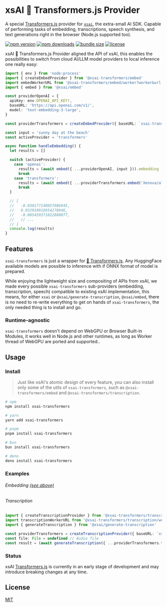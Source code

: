 # xsAI 🤗 Transformers.js Provider

A special [Transformers.js](https://huggingface.co/docs/transformers.js/en/index) provider for [`xsai`](https://github.com/moeru-ai/xsai), the extra-small AI SDK. Capable of performing tasks of
embedding, transcriptions, speech synthesis, and text generations right in the browser (Node.js supported too).

<!-- automd:badges name="xsai" provider="badgen" color="cyan" license bundlephobia -->

[![npm version](https://flat.badgen.net/npm/v/xsai-transformers?color=cyan)](https://npmjs.com/package/xsai-transformers)
[![npm downloads](https://flat.badgen.net/npm/dm/xsai?color=cyan)](https://npm.chart.dev/xsai-transformers)
[![bundle size](https://flat.badgen.net/bundlephobia/minzip/xsai-transformers?color=cyan)](https://bundlephobia.com/package/xsai-transformers)
[![license](https://flat.badgen.net/github/license/moeru-ai/xsai-transformers?color=cyan)](https://github.com/moeru-ai/xsai-transformers/blob/main/LICENSE.md)

<!-- /automd -->

xsAI 🤗 Transformers.js Provider aligned the API of xsAI, this enables the possibilities to switch from cloud AI/LLM model providers to local inference one really easy:

```ts
import { env } from 'node:process'
import { createEmbedProvider } from '@xsai-transformers/embed'
import embedWorkerURL from '@xsai-transformers/embed/worker?worker&url'
import { embed } from '@xsai/embed'

const providerOpenAI = {
  apiKey: env.OPENAI_API_KEY!,
  baseURL: 'https://api.openai.com/v1/',
  model: 'text-embedding-3-large',
}

const providerTransformers = createEmbedProvider({ baseURL: `xsai-transformers:///?worker-url=${embedWorkerURL}` })

const input = 'sunny day at the beach'
const activeProvider = 'transformers'

async function handleEmbedding() {
  let results = []

  switch (activeProvider) {
    case 'openai':
      results = (await embed({ ...providerOpenAI, input })).embedding
      break
    case 'transformers':
      results = (await embed({ ...providerTransformers.embed('Xenova/all-MiniLM-L6-v2'), input })).embedding
      break
  }

  // [
  //   -0.038177140057086945,
  //   0.032910916954278946,
  //   -0.005459371022880077,
  //   // ...
  // ]
  console.log(results)
}
```

## Features

`xsai-transformers` is just a wrapper for [🤗 Transformers.js](https://huggingface.co/docs/transformers.js/en/index). Any HuggingFace available models are possible to inference with if ONNX format of model is prepared.

While enjoying the lightweight size and compositing of APIs from xsAI, we made every possible `xsai-transformers` sub-providers (embedding, transcription, speech) compatible to existing xsAI implementation, this means, for either `xsai` or `@xsai/generate-transcription`, `@xsai/embed`, there is no need to re-write everything to get on hands of `xsai-transformers`, the only needed thing is to install and go.

### Runtime-agnostic

`xsai-transformers` doesn't depend on WebGPU or Browser Built-in Modules, it works well in Node.js and other runtimes, as long as Worker thread of WebGPU are ported and supported..

## Usage

### Install

> Just like xsAI's atomic design of every feature, you can also install only some of the utils of `xsai-transformers`, such as `@xsai-transformers/embed` and `@xsai-transformers/transcription`.

<!-- automd:pm-install name="xsai" auto=false -->

```sh
# npm
npm install xsai-transformers

# yarn
yarn add xsai-transformers

# pnpm
pnpm install xsai-transformers

# bun
bun install xsai-transformers

# deno
deno install xsai-transformers
```

<!-- /automd -->

### Examples

###### Embedding [(see above)](#xsai--transformersjs-provider)

###### Transcription

```ts
import { createTranscriptionProvider } from '@xsai-transformers/transcription'
import transcriptionWorkerURL from '@xsai-transformers/transcription/worker?worker&url'
import { generateTranscription } from '@xsai/generate-transcription'

const providerTransformers = createTranscriptionProvider({ baseURL: `xsai-transformers:///?worker-url=${teTranscriptionProvider}}` })
const file: File = undefined // Audio file
const result = (await generateTranscription({ ...providerTransformers.transcribe('onnx-community/whisper-large-v3-turbo'), file })).text
```

### Status

xsAI [Transformers.js](https://huggingface.co/docs/transformers.js/en/index) is currently in an early stage of development and may introduce breaking changes at any time.

## License

[MIT](LICENSE.md)

